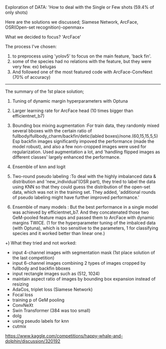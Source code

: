 
Exploration of DATA: 'How to deal with the Single or Few shots (59.4% of only shots)

Here are the solutions we discussed; Siamese Network, ArcFace, OSR(Open-set recognition)-openmax+

What we decided to focus? 'ArcFace'

The process I've chosen: 
  1) to preprocess using 'yolov5' to focus on the main feature, 'back fin'.
  2) some of the species had no relations with the feature, but they were very few. ex) belugas
  3) And followed one of the most featured code with ArcFace-ConvNext (70% of accuracy)


----------------------------------------
The summary of the 1st place solution;
  1) Tuning of dynamic margin hyperparameters with Optuna
  2) Larger learning rate for ArcFace head (10 times bigger than efficientnet_b7)
  3) Bounding box mixing augmentation 
    :For train data, they randomly mixed several bboxes with the certain ratio of fullbody/fullbody_charm/backfin/detic(labled boxes)/none.(60,15,15,5,5)
    Esp backfin images significantly impoved the performance (made the model robust), and also a few non-cropped images were used for regularization.
    Used augmentation a lot, and 'handling flipped images as different classes' largely enhanced the performance.
    
  4) Ensemble of knn and logit
  5) Two-round pseudo labeling
     :To deal with the highly imbalanced data & distribution and 'new_individual'(OSR part), they tried to label the data using KNN so that they could    guess the distribution of the open-set data, which was not in the training set. They added, 'additional rounds of pseudo labeling might have further improved performance.'

  6) Ensemble of many models
    : But the best performance in a single model was achieved by efficientnet_b7.
    And they concatenated those two GeM-pooled feature maps and passed them to ArcFace with dynamic margins TWICE.
    (1 for the hyperparameter tuning of the imbalced data (with Optuna), which is too sensitive to the parameters,
     1 for classifying species and it worked better than linear one.)


+) What they tried and not worked:
  - input 4-channel images with segmentation mask (1st place solution of the last competition)
  - input 6-channel images combining 2 types of images cropped by fullbody and backfin bboxes
  - input rectangle images such as (512, 1024)
  - maintain aspect ratio of images by bounding box expansion instead of resizing
  - AdaCos, triplet loss (Siamese Network)
  - Focal loss
  - training p of GeM pooling
  - ConvNeXt
  - Swin Transformer (384 was too small)
  - dolg
  - using pseudo labels for knn
  - cutmix

https://www.kaggle.com/competitions/happy-whale-and-dolphin/discussion/320192

